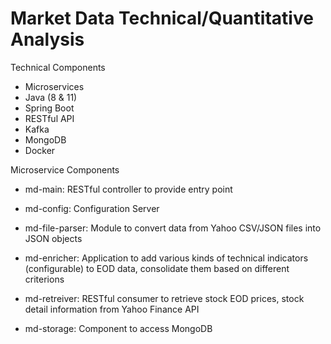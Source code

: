 # Market Data Technical/Quantitative Analysis

Technical Components
- Microservices
- Java (8 & 11)
- Spring Boot
- RESTful API
- Kafka
- MongoDB
- Docker

Microservice Components
- md-main: RESTful controller to provide entry point 

- md-config: Configuration Server 

- md-file-parser: Module to convert data from Yahoo CSV/JSON files into JSON objects

- md-enricher: Application to add various kinds of technical indicators (configurable) to EOD data, consolidate them based on different criterions 

- md-retreiver: RESTful consumer to retrieve stock EOD prices, stock detail information from Yahoo Finance API 

- md-storage: Component to access MongoDB
